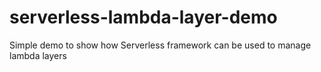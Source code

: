 # serverless-lambda-layer-demo
Simple demo to show how Serverless framework can be used to manage lambda layers
